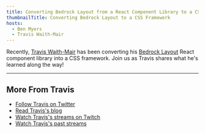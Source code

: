 ```yaml
---
title: Converting Bedrock Layout from a React Component Library to a CSS Framework, with Travis Waith-Mair
thumbnailTitle: Converting Bedrock Layout to a CSS Framework
hosts:
  - Ben Myers
  - Travis Waith-Mair
---
```


Recently, [Travis Waith-Mair](https://twitter.com/travisWaithMair) has been converting his [Bedrock Layout](https://bedrock-layout.dev/) React component library into a CSS framework. Join us as Travis shares what he's learned along the way!

---

## More From Travis

- [Follow Travis on Twitter](https://twitter.com/travisWaithMair)
- [Read Travis's blog](https://non-traditional.dev/)
- [Watch Travis's streams on Twitch](https://twitch.tv/BuildingBedrockLayout)
- [Watch Travis's past streams](https://www.youtube.com/channel/UC6K0b007C9sEVyzfWCHyl_A/videos)